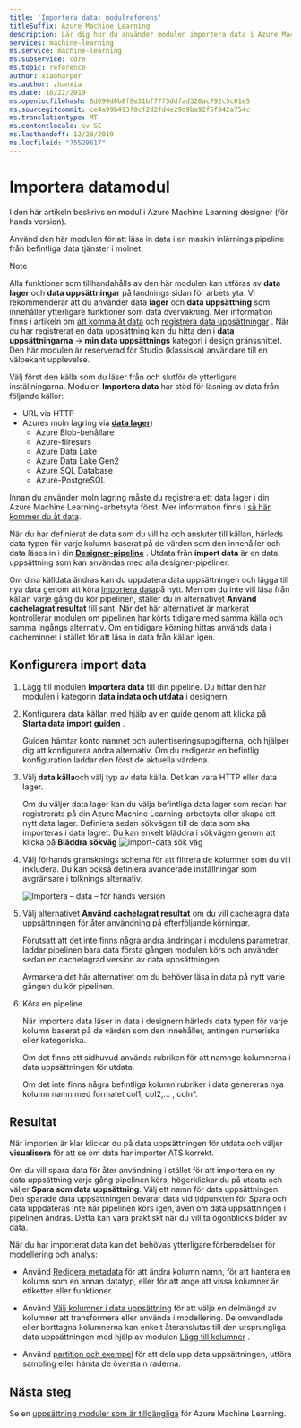 ```yaml
---
title: 'Importera data: modulreferens'
titleSuffix: Azure Machine Learning
description: Lär dig hur du använder modulen importera data i Azure Machine Learning för att läsa in data i en maskin inlärnings pipeline från befintliga data tjänster i molnet.
services: machine-learning
ms.service: machine-learning
ms.subservice: core
ms.topic: reference
author: xiaoharper
ms.author: zhanxia
ms.date: 10/22/2019
ms.openlocfilehash: 8d099d0b8f8e31bf77f5ddfad320ac792c5c01e5
ms.sourcegitcommit: ce4a99b493f8cf2d2fd4e29d9ba92f5f942a754c
ms.translationtype: MT
ms.contentlocale: sv-SE
ms.lasthandoff: 12/28/2019
ms.locfileid: "75529617"
---
```

# <a name="import-data-module"></a>Importera datamodul

I den här artikeln beskrivs en modul i Azure Machine Learning designer (för hands version).

Använd den här modulen för att läsa in data i en maskin inlärnings pipeline från befintliga data tjänster i molnet. 

> [!Note]
> Alla funktioner som tillhandahålls av den här modulen kan utföras av **data lager** och **data uppsättningar** på landnings sidan för arbets yta. Vi rekommenderar att du använder data **lager** och **data uppsättning** som innehåller ytterligare funktioner som data övervakning. Mer information finns i artikeln om [att komma åt data](../how-to-access-data.md) och [registrera data uppsättningar](../how-to-create-register-datasets.md) .
> När du har registrerat en data uppsättning kan du hitta den i **data uppsättningarna** -> **min data uppsättnings** kategori i design gränssnittet. Den här modulen är reserverad för Studio (klassiska) användare till en välbekant upplevelse. 
>

Välj först den källa som du läser från och slutför de ytterligare inställningarna. Modulen **Importera data** har stöd för läsning av data från följande källor:

- URL via HTTP
- Azures moln lagring via [**data lager**](../how-to-access-data.md))
    - Azure Blob-behållare
    - Azure-filresurs
    - Azure Data Lake
    - Azure Data Lake Gen2
    - Azure SQL Database
    - Azure-PostgreSQL    

Innan du använder moln lagring måste du registrera ett data lager i din Azure Machine Learning-arbetsyta först. Mer information finns i [så här kommer du åt data](../how-to-access-data.md). 

När du har definierat de data som du vill ha och ansluter till källan, härleds data typen för varje kolumn baserat på de värden som den innehåller och data läses in i din **[Designer-pipeline](./import-data.md)** . Utdata från **import data** är en data uppsättning som kan användas med alla designer-pipeliner.

Om dina källdata ändras kan du uppdatera data uppsättningen och lägga till nya data genom att köra [Importera data](./import-data.md)på nytt. Men om du inte vill läsa från källan varje gång du kör pipelinen, ställer du in alternativet **Använd cachelagrat resultat** till sant. När det här alternativet är markerat kontrollerar modulen om pipelinen har körts tidigare med samma källa och samma ingångs alternativ. Om en tidigare körning hittas används data i cacheminnet i stället för att läsa in data från källan igen.

## <a name="how-to-configure-import-data"></a>Konfigurera import data

1. Lägg till modulen **Importera data** till din pipeline. Du hittar den här modulen i kategorin **data indata och utdata** i designern.

1. Konfigurera data källan med hjälp av en guide genom att klicka på **Starta data import guiden** .

    Guiden hämtar konto namnet och autentiseringsuppgifterna, och hjälper dig att konfigurera andra alternativ. Om du redigerar en befintlig konfiguration laddar den först de aktuella värdena.

1. Välj **data källa**och välj typ av data källa. Det kan vara HTTP eller data lager.

    Om du väljer data lager kan du välja befintliga data lager som redan har registrerats på din Azure Machine Learning-arbetsyta eller skapa ett nytt data lager. Definiera sedan sökvägen till de data som ska importeras i data lagret. Du kan enkelt bläddra i sökvägen genom att klicka på **Bläddra sökväg** ![import-data sök väg](media/module/import-data-path.png)

1. Välj förhands gransknings schema för att filtrera de kolumner som du vill inkludera. Du kan också definiera avancerade inställningar som avgränsare i tolknings alternativ.

    ![Importera – data – för hands version](media/module/import-data.png)

1. Välj alternativet **Använd cachelagrat resultat** om du vill cachelagra data uppsättningen för åter användning på efterföljande körningar.

    Förutsatt att det inte finns några andra ändringar i modulens parametrar, laddar pipelinen bara data första gången modulen körs och använder sedan en cachelagrad version av data uppsättningen.

    Avmarkera det här alternativet om du behöver läsa in data på nytt varje gången du kör pipelinen.

1. Köra en pipeline.

    När importera data läser in data i designern härleds data typen för varje kolumn baserat på de värden som den innehåller, antingen numeriska eller kategoriska.

    Om det finns ett sidhuvud används rubriken för att namnge kolumnerna i data uppsättningen för utdata.

    Om det inte finns några befintliga kolumn rubriker i data genereras nya kolumn namn med formatet col1, col2,... , coln*.

## <a name="results"></a>Resultat

När importen är klar klickar du på data uppsättningen för utdata och väljer **visualisera** för att se om data har importer ATS korrekt.

Om du vill spara data för åter användning i stället för att importera en ny data uppsättning varje gång pipelinen körs, högerklickar du på utdata och väljer **Spara som data uppsättning**. Välj ett namn för data uppsättningen. Den sparade data uppsättningen bevarar data vid tidpunkten för Spara och data uppdateras inte när pipelinen körs igen, även om data uppsättningen i pipelinen ändras. Detta kan vara praktiskt när du vill ta ögonblicks bilder av data.

När du har importerat data kan det behövas ytterligare förberedelser för modellering och analys:

- Använd [Redigera metadata](./edit-metadata.md) för att ändra kolumn namn, för att hantera en kolumn som en annan datatyp, eller för att ange att vissa kolumner är etiketter eller funktioner.

- Använd [Välj kolumner i data uppsättning](./select-columns-in-dataset.md) för att välja en delmängd av kolumner att transformera eller använda i modellering. De omvandlade eller borttagna kolumnerna kan enkelt återanslutas till den ursprungliga data uppsättningen med hjälp av modulen [Lägg till kolumner](./add-columns.md) .  

- Använd [partition och exempel](./partition-and-sample.md) för att dela upp data uppsättningen, utföra sampling eller hämta de översta n raderna.

## <a name="next-steps"></a>Nästa steg

Se en [uppsättning moduler som är tillgängliga](module-reference.md) för Azure Machine Learning. 
